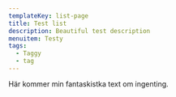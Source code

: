 ```yaml
---
templateKey: list-page
title: Test list
description: Beautiful test description
menuitem: Testy
tags:
  - Taggy
  - tag
---
```

Här kommer min fantaskistka text om ingenting.
